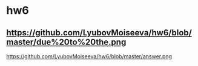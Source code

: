 # hw6
## https://github.com/LyubovMoiseeva/hw6/blob/master/due%20to%20the.png
https://github.com/LyubovMoiseeva/hw6/blob/master/answer.png

